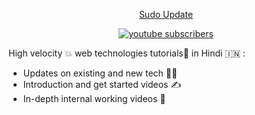 
<p align = "center">
  <a href = "https://www.youtube.com/channel/UCAHlTx8lQ_6Kb6vXwYMq4ng"> Sudo Update </h3> 
  <p align = "center">
    <a href="https://www.youtube.com/channel/UCAHlTx8lQ_6Kb6vXwYMq4ng]">
     <img alt="youtube subscribers" src="https://github-readme-youtube-stats.herokuapp.com/subscribers/index.php? id=UCAHlTx8lQ_6Kb6vXwYMq4ng&key=AIzaSyBvgHjUK4UNUFltvOVjqdrFJrVypW13DNQ"/>
    </a>
  </p>
</p>


High velocity 💥 web technologies tutorials🦾 in Hindi 🇮🇳  : 
- Updates on existing and new tech 🥷🏻
- Introduction and get started videos ✍️
- In-depth internal working videos 🧠

<!---
sudo-update-me/sudo-update-me is a ✨ special ✨ repository because its `README.md` (this file) appears on your GitHub profile.
You can click the Preview link to take a look at your changes.
--->
